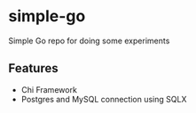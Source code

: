 # simple-go
Simple Go repo for doing some experiments

## Features
* Chi Framework
* Postgres and MySQL connection using SQLX
